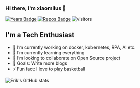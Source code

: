 ### Hi there, I'm xiaomilus 👋  

[![Years Badge](https://badges.pufler.dev/years/xiaomilus)](https://badges.pufler.dev)
[![Repos Badge](https://badges.pufler.dev/repos/xiaomilus)](https://badges.pufler.dev)
![visitors](https://visitor-badge.glitch.me/badge?page_id=xiaomilus.visitor-badge)

## I'm a Tech Enthusiast

- 🔭 I’m currently working on docker, kubernetes, RPA, AI etc.
- 🌱 I’m currently learning everything 
- 👯 I’m looking to collaborate on Open Source project
- 🥅 Goals: Write more blogs
- ⚡ Fun fact: I love to play basketball

![Erik's GitHub stats](https://github-readme-stats.vercel.app/api?username=xiaomilus&show_icons=true)
